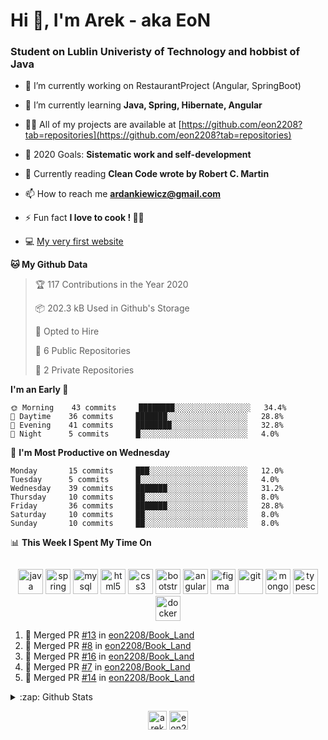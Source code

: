<h1> Hi 👋, I'm Arek - aka EoN </h1>
<h3> Student on Lublin Univeristy of Technology and hobbist of Java</h3>

- 🔭 I’m currently working on RestaurantProject (Angular, SpringBoot)

- 🌱 I’m currently learning **Java, Spring, Hibernate, Angular**

- 👨‍💻 All of my projects are available at [https://github.com/eon2208?tab=repositories](https://github.com/eon2208?tab=repositories)

- 🥅 2020 Goals: **Sistematic work and self-development**

- 📖 Currently reading **Clean Code wrote by Robert C. Martin**

- 📫 How to reach me **ardankiewicz@gmail.com**

- ⚡ Fun fact **I love to cook ! 🍖🍳**

- 💻 [My very first website][website] 


<!--START_SECTION:waka-->
**🐱 My Github Data** 

> 🏆 117 Contributions in the Year 2020
 > 
> 📦 202.3 kB Used in Github's Storage 
 > 
> 💼 Opted to Hire
 > 
> 📜 6 Public Repositories
 > 
> 🔑 2 Private Repositories 

**I'm an Early 🐤** 

```text
🌞 Morning    43 commits     ████████░░░░░░░░░░░░░░░░░   34.4% 
🌆 Daytime    36 commits     ███████░░░░░░░░░░░░░░░░░░   28.8% 
🌃 Evening    41 commits     ████████░░░░░░░░░░░░░░░░░   32.8% 
🌙 Night      5 commits      █░░░░░░░░░░░░░░░░░░░░░░░░   4.0%

```
📅 **I'm Most Productive on Wednesday** 

```text
Monday       15 commits     ███░░░░░░░░░░░░░░░░░░░░░░   12.0% 
Tuesday      5 commits      █░░░░░░░░░░░░░░░░░░░░░░░░   4.0% 
Wednesday    39 commits     ███████░░░░░░░░░░░░░░░░░░   31.2% 
Thursday     10 commits     ██░░░░░░░░░░░░░░░░░░░░░░░   8.0% 
Friday       36 commits     ███████░░░░░░░░░░░░░░░░░░   28.8% 
Saturday     10 commits     ██░░░░░░░░░░░░░░░░░░░░░░░   8.0% 
Sunday       10 commits     ██░░░░░░░░░░░░░░░░░░░░░░░   8.0%

```


📊 **This Week I Spent My Time On** 

```text
```


<!--END_SECTION:waka-->

<p align="center">
<img src="https://devicons.github.io/devicon/devicon.git/icons/java/java-original-wordmark.svg" alt="java" width="40" height="40"/> 
<img src="https://www.vectorlogo.zone/logos/springio/springio-icon.svg" alt="spring" width="40" height="40"/> 
<img src="https://devicons.github.io/devicon/devicon.git/icons/mysql/mysql-original-wordmark.svg" alt="mysql" width="40" height="40"/> 
<img src="https://devicons.github.io/devicon/devicon.git/icons/html5/html5-original-wordmark.svg" alt="html5" width="40" height="40"/> 
<img src="https://devicons.github.io/devicon/devicon.git/icons/css3/css3-original-wordmark.svg" alt="css3" width="40" height="40"/> 
<img src="https://devicons.github.io/devicon/devicon.git/icons/bootstrap/bootstrap-plain.svg" alt="bootstrap" width="40" height="40"/> 
<img src="https://devicons.github.io/devicon/devicon.git/icons/angularjs/angularjs-original.svg" alt="angularjs" width="40" height="40"/>
<img src="https://www.vectorlogo.zone/logos/figma/figma-icon.svg" alt="figma" width="40" height="40"/> 
<img src="https://www.vectorlogo.zone/logos/git-scm/git-scm-icon.svg" alt="git" width="40" height="40"/> 
<img src="https://devicons.github.io/devicon/devicon.git/icons/mongodb/mongodb-original-wordmark.svg" alt="mongodb" width="40" height="40"/> 
<img src="https://devicons.github.io/devicon/devicon.git/icons/typescript/typescript-original.svg" alt="typescript" width="40" height="40"/>
<img src="https://devicons.github.io/devicon/devicon.git/icons/docker/docker-original-wordmark.svg" alt="docker" width="40" height="40"/>
</p>


<!--START_SECTION:activity-->
1. 🎉 Merged PR [#13](https://github.com/eon2208/Book_Land/pull/13) in [eon2208/Book_Land](https://github.com/eon2208/Book_Land)
2. 🎉 Merged PR [#8](https://github.com/eon2208/Book_Land/pull/8) in [eon2208/Book_Land](https://github.com/eon2208/Book_Land)
3. 🎉 Merged PR [#16](https://github.com/eon2208/Book_Land/pull/16) in [eon2208/Book_Land](https://github.com/eon2208/Book_Land)
4. 🎉 Merged PR [#7](https://github.com/eon2208/Book_Land/pull/7) in [eon2208/Book_Land](https://github.com/eon2208/Book_Land)
5. 🎉 Merged PR [#14](https://github.com//eon2208/Book_Land/pull/14) in [eon2208/Book_Land](https://github.com//eon2208/Book_Land)
<!--END_SECTION:activity-->

<details>
  <summary>:zap: Github Stats</summary>
  <img align="left" alt="codeSTACKr's Github Stats" src="https://github-readme-stats.codestackr.vercel.app/api?username=eon2208&show_icons=true&hide_border=true" />
 <img align="left" src="https://github-readme-stats.vercel.app/api/top-langs/?username=eon2208&layout=compact" alt="eon2208" /></p>
</details>


<p align="center">
<a href="https://linkedin.com/in/arek dankiewicz" target="blank"><img align="center" src="https://cdn.jsdelivr.net/npm/simple-icons@3.0.1/icons/linkedin.svg" alt="arek dankiewicz" height="30" width="30" /></a>
<a href="https://instagram.com/eon2208" target="blank"><img align="center" src="https://cdn.jsdelivr.net/npm/simple-icons@3.0.1/icons/instagram.svg" alt="eon2208" height="30" width="30" /></a>
</p>

[website]: https://jardan.biz/
